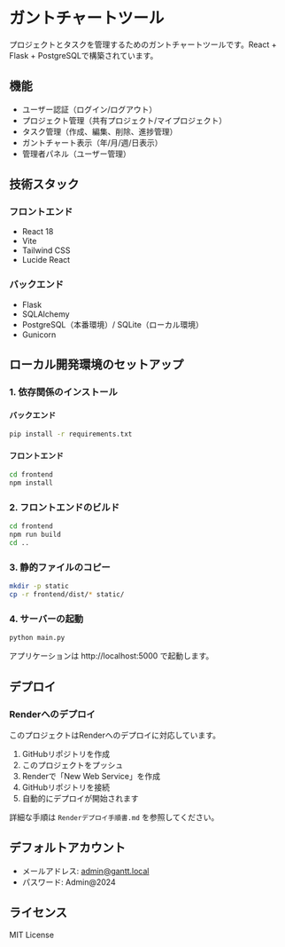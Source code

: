 # ガントチャートツール

プロジェクトとタスクを管理するためのガントチャートツールです。React + Flask + PostgreSQLで構築されています。

## 機能

- ユーザー認証（ログイン/ログアウト）
- プロジェクト管理（共有プロジェクト/マイプロジェクト）
- タスク管理（作成、編集、削除、進捗管理）
- ガントチャート表示（年/月/週/日表示）
- 管理者パネル（ユーザー管理）

## 技術スタック

### フロントエンド
- React 18
- Vite
- Tailwind CSS
- Lucide React

### バックエンド
- Flask
- SQLAlchemy
- PostgreSQL（本番環境）/ SQLite（ローカル環境）
- Gunicorn

## ローカル開発環境のセットアップ

### 1. 依存関係のインストール

#### バックエンド
```bash
pip install -r requirements.txt
```

#### フロントエンド
```bash
cd frontend
npm install
```

### 2. フロントエンドのビルド

```bash
cd frontend
npm run build
cd ..
```

### 3. 静的ファイルのコピー

```bash
mkdir -p static
cp -r frontend/dist/* static/
```

### 4. サーバーの起動

```bash
python main.py
```

アプリケーションは http://localhost:5000 で起動します。

## デプロイ

### Renderへのデプロイ

このプロジェクトはRenderへのデプロイに対応しています。

1. GitHubリポジトリを作成
2. このプロジェクトをプッシュ
3. Renderで「New Web Service」を作成
4. GitHubリポジトリを接続
5. 自動的にデプロイが開始されます

詳細な手順は `Renderデプロイ手順書.md` を参照してください。

## デフォルトアカウント

- メールアドレス: admin@gantt.local
- パスワード: Admin@2024

## ライセンス

MIT License

